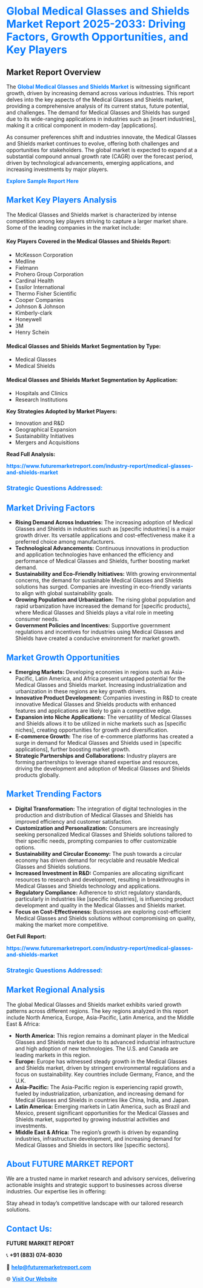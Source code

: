 <h1 style="color: #007BFF;">Global Medical Glasses and Shields Market Report 2025-2033: Driving Factors, Growth Opportunities, and Key Players</h1>

<section id="overview">
<h2>Market Report Overview</h2>
<p>The <a href="https://www.futuremarketreport.com/industry-report/medical-glasses-and-shields-market" style="color: #007BFF; text-decoration: none;"><strong>Global Medical Glasses and Shields Market</strong></a> is witnessing significant growth, driven by increasing demand across various industries. This report delves into the key aspects of the Medical Glasses and Shields market, providing a comprehensive analysis of its current status, future potential, and challenges. The demand for Medical Glasses and Shields has surged due to its wide-ranging applications in industries such as [insert industries], making it a critical component in modern-day [applications].</p>
<p>As consumer preferences shift and industries innovate, the Medical Glasses and Shields market continues to evolve, offering both challenges and opportunities for stakeholders. The global market is expected to expand at a substantial compound annual growth rate (CAGR) over the forecast period, driven by technological advancements, emerging applications, and increasing investments by major players.</p>
</section>

<section id="overview">
<p><a href="https://www.futuremarketreport.com/request-sample/reportId=78962" style="color: #007BFF; text-decoration: none;"><strong>Explore Sample Report Here</strong></a></p>
</section>

<section id="key-players">
<h2 style="color: #007BFF;">Market Key Players Analysis</h2>
<p>The Medical Glasses and Shields market is characterized by intense competition among key players striving to capture a larger market share. Some of the leading companies in the market include:</p>
<h4>Key Players Covered in the Medical Glasses and Shields Report:</h4>
<ul><li>McKesson Corporation</li><li>Medline</li><li>Fielmann</li><li>Prohero Group Corporation</li><li>Cardinal Health</li><li>Essilor International</li><li>Thermo Fisher Scientific</li><li>Cooper Companies</li><li>Johnson &amp; Johnson</li><li>Kimberly-clark</li><li>Honeywell</li><li>3M</li><li>Henry Schein</li></ul>
<h4>Medical Glasses and Shields Market Segmentation by Type:</h4>
<ul><li>Medical Glasses</li><li>Medical Shields</li></ul>

<h4>Medical Glasses and Shields Market Segmentation by Application:</h4>
<ul><li>Hospitals and Clinics</li><li>Research Institutions</li></ul>
<p><strong>Key Strategies Adopted by Market Players:</strong></p>
<ul>
<li>Innovation and R&D</li>
<li>Geographical Expansion</li>
<li>Sustainability Initiatives</li>
<li>Mergers and Acquisitions</li>
</ul>
</section>

<section>
<p><strong>Read Full Analysis: </strong></p><a href="https://www.futuremarketreport.com/industry-report/medical-glasses-and-shields-market" style="color: #007BFF; text-decoration: none;"><strong>https://www.futuremarketreport.com/industry-report/medical-glasses-and-shields-market</strong></a>
<h3 style="color: #007BFF;">Strategic Questions Addressed:</h3>
</section>

<section id="driving-factors">
<h2 style="color: #007BFF;">Market Driving Factors</h2>
<ul>
<li><strong>Rising Demand Across Industries:</strong> The increasing adoption of Medical Glasses and Shields in industries such as [specific industries] is a major growth driver. Its versatile applications and cost-effectiveness make it a preferred choice among manufacturers.</li>
<li><strong>Technological Advancements:</strong> Continuous innovations in production and application technologies have enhanced the efficiency and performance of Medical Glasses and Shields, further boosting market demand.</li>
<li><strong>Sustainability and Eco-Friendly Initiatives:</strong> With growing environmental concerns, the demand for sustainable Medical Glasses and Shields solutions has surged. Companies are investing in eco-friendly variants to align with global sustainability goals.</li>
<li><strong>Growing Population and Urbanization:</strong> The rising global population and rapid urbanization have increased the demand for [specific products], where Medical Glasses and Shields plays a vital role in meeting consumer needs.</li>
<li><strong>Government Policies and Incentives:</strong> Supportive government regulations and incentives for industries using Medical Glasses and Shields have created a conducive environment for market growth.</li>
</ul>
</section>

<section id="growth-opportunities">
<h2 style="color: #007BFF;">Market Growth Opportunities</h2>
<ul>
<li><strong>Emerging Markets:</strong> Developing economies in regions such as Asia-Pacific, Latin America, and Africa present untapped potential for the Medical Glasses and Shields market. Increasing industrialization and urbanization in these regions are key growth drivers.</li>
<li><strong>Innovative Product Development:</strong> Companies investing in R&D to create innovative Medical Glasses and Shields products with enhanced features and applications are likely to gain a competitive edge.</li>
<li><strong>Expansion into Niche Applications:</strong> The versatility of Medical Glasses and Shields allows it to be utilized in niche markets such as [specific niches], creating opportunities for growth and diversification.</li>
<li><strong>E-commerce Growth:</strong> The rise of e-commerce platforms has created a surge in demand for Medical Glasses and Shields used in [specific applications], further boosting market growth.</li>
<li><strong>Strategic Partnerships and Collaborations:</strong> Industry players are forming partnerships to leverage shared expertise and resources, driving the development and adoption of Medical Glasses and Shields products globally.</li>
</ul>
</section>

<section id="trending-factors">
<h2 style="color: #007BFF;">Market Trending Factors</h2>
<ul>
<li><strong>Digital Transformation:</strong> The integration of digital technologies in the production and distribution of Medical Glasses and Shields has improved efficiency and customer satisfaction.</li>
<li><strong>Customization and Personalization:</strong> Consumers are increasingly seeking personalized Medical Glasses and Shields solutions tailored to their specific needs, prompting companies to offer customizable options.</li>
<li><strong>Sustainability and Circular Economy:</strong> The push towards a circular economy has driven demand for recyclable and reusable Medical Glasses and Shields solutions.</li>
<li><strong>Increased Investment in R&D:</strong> Companies are allocating significant resources to research and development, resulting in breakthroughs in Medical Glasses and Shields technology and applications.</li>
<li><strong>Regulatory Compliance:</strong> Adherence to strict regulatory standards, particularly in industries like [specific industries], is influencing product development and quality in the Medical Glasses and Shields market.</li>
<li><strong>Focus on Cost-Effectiveness:</strong> Businesses are exploring cost-efficient Medical Glasses and Shields solutions without compromising on quality, making the market more competitive.</li>
</ul>
</section>

<section>
<p><strong>Get Full Report: </strong></p><a href="https://www.futuremarketreport.com/industry-report/medical-glasses-and-shields-market" style="color: #007BFF; text-decoration: none;"><strong>https://www.futuremarketreport.com/industry-report/medical-glasses-and-shields-market</strong></a>
<h3 style="color: #007BFF;">Strategic Questions Addressed:</h3>
</section>


<section id="regional-analysis">
<h2 style="color: #007BFF;">Market Regional Analysis</h2>
<p>The global Medical Glasses and Shields market exhibits varied growth patterns across different regions. The key regions analyzed in this report include North America, Europe, Asia-Pacific, Latin America, and the Middle East & Africa:</p>
<ul>
<li><strong>North America:</strong> This region remains a dominant player in the Medical Glasses and Shields market due to its advanced industrial infrastructure and high adoption of new technologies. The U.S. and Canada are leading markets in this region.</li>
<li><strong>Europe:</strong> Europe has witnessed steady growth in the Medical Glasses and Shields market, driven by stringent environmental regulations and a focus on sustainability. Key countries include Germany, France, and the U.K.</li>
<li><strong>Asia-Pacific:</strong> The Asia-Pacific region is experiencing rapid growth, fueled by industrialization, urbanization, and increasing demand for Medical Glasses and Shields in countries like China, India, and Japan.</li>
<li><strong>Latin America:</strong> Emerging markets in Latin America, such as Brazil and Mexico, present significant opportunities for the Medical Glasses and Shields market, supported by growing industrial activities and investments.</li>
<li><strong>Middle East & Africa:</strong> The region’s growth is driven by expanding industries, infrastructure development, and increasing demand for Medical Glasses and Shields in sectors like [specific sectors].</li>
</ul>
</section>

<footer>
<h2 style="color: #007BFF;">About FUTURE MARKET REPORT</h2>
<p>We are a trusted name in market research and advisory services, delivering actionable insights and strategic support to businesses across diverse industries. Our expertise lies in offering:</p>

<p>Stay ahead in today’s competitive landscape with our tailored research solutions.</p>

<h2 style="color: #007BFF;">Contact Us:</h2>
<p><strong>FUTURE MARKET REPORT</strong></p>
<p>📞 <strong>+91 (883) 074-8030</strong></p>
<p>📧 <strong><a href="mailto:help@futuremarketreport.com" style="color: #007BFF;">help@futuremarketreport.com</a></strong></p>
<p>🌐 <strong><a href="https://www.futuremarketreport.com/" style="color: #007BFF;">Visit Our Website</a></strong></p>
</footer>
